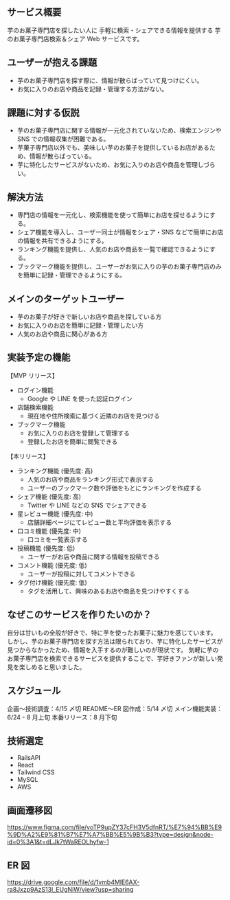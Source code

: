 ## サービス概要

芋のお菓子専門店を探したい人に
手軽に検索・シェアできる情報を提供する
芋のお菓子専門店検索＆シェア Web サービスです。

## ユーザーが抱える課題

- 芋のお菓子専門店を探す際に、情報が散らばっていて見つけにくい。
- お気に入りのお店や商品を記録・管理する方法がない。

## 課題に対する仮説

- 芋のお菓子専門店に関する情報が一元化されていないため、検索エンジンや SNS での情報収集が困難である。
- 芋菓子専門店以外でも、美味しい芋のお菓子を提供しているお店があるため、情報が散らばっている。
- 芋に特化したサービスがないため、お気に入りのお店や商品を管理しづらい。

## 解決方法

- 専門店の情報を一元化し、検索機能を使って簡単にお店を探せるようにする。
- シェア機能を導入し、ユーザー同士が情報をシェア・SNS などで簡単にお店の情報を共有できるようにする。
- ランキング機能を提供し、人気のお店や商品を一覧で確認できるようにする。
- ブックマーク機能を提供し、ユーザーがお気に入りの芋のお菓子専門店のみを簡単に記録・管理できるようにする。

## メインのターゲットユーザー

- 芋のお菓子が好きで新しいお店や商品を探している方
- お気に入りのお店を簡単に記録・管理したい方
- 人気のお店や商品に関心がある方

## 実装予定の機能

【MVP リリース】

- ログイン機能
  - Google や LINE を使った認証ログイン
- 店舗検索機能
  - 現在地や住所検索に基づく近隣のお店を見つける
- ブックマーク機能
  - お気に入りのお店を登録して管理する
  - 登録したお店を簡単に閲覧できる

【本リリース】

- ランキング機能 (優先度: 高)
  - 人気のお店や商品をランキング形式で表示する
  - ユーザーのブックマーク数や評価をもとにランキングを作成する
- シェア機能 (優先度: 高)
  - Twitter や LINE などの SNS でシェアできる
- 星レビュー機能 (優先度: 中)
  - 店舗詳細ページにてレビュー数と平均評価を表示する
- 口コミ機能 (優先度: 中)
  - 口コミを一覧表示する
- 投稿機能 (優先度: 低)
  - ユーザーがお店や商品に関する情報を投稿できる
- コメント機能 (優先度: 低)
  - ユーザーが投稿に対してコメントできる
- タグ付け機能 (優先度: 低)
  - タグを活用して、興味のあるお店や商品を見つけやすくする

## なぜこのサービスを作りたいのか？

自分は甘いもの全般が好きで、特に芋を使ったお菓子に魅力を感じています。
しかし、芋のお菓子専門店を探す方法は限られており、芋に特化したサービスが見つからなかったため、情報を入手するのが難しいのが現状です。
気軽に芋のお菓子専門店を検索できるサービスを提供することで、芋好きファンが新しい発見を楽しめると思いました。

## スケジュール

企画〜技術調査：4/15 〆切
README〜ER 図作成：5/14 〆切
メイン機能実装：6/24 - 8 月上旬
本番リリース：8 月下旬

## 技術選定

- RailsAPI
- React
- Tailwind CSS
- MySQL
- AWS

## 画面遷移図

https://www.figma.com/file/voTP9upZY37cFH3V5dfnRT/%E7%94%BB%E9%9D%A2%E9%81%B7%E7%A7%BB%E5%9B%B3?type=design&node-id=0%3A1&t=dLJk7tWaREOLhyfw-1

## ER 図

https://drive.google.com/file/d/1vmb4MlE6AX-ra8Jxzp9AzS13l_EUgNiW/view?usp=sharing
